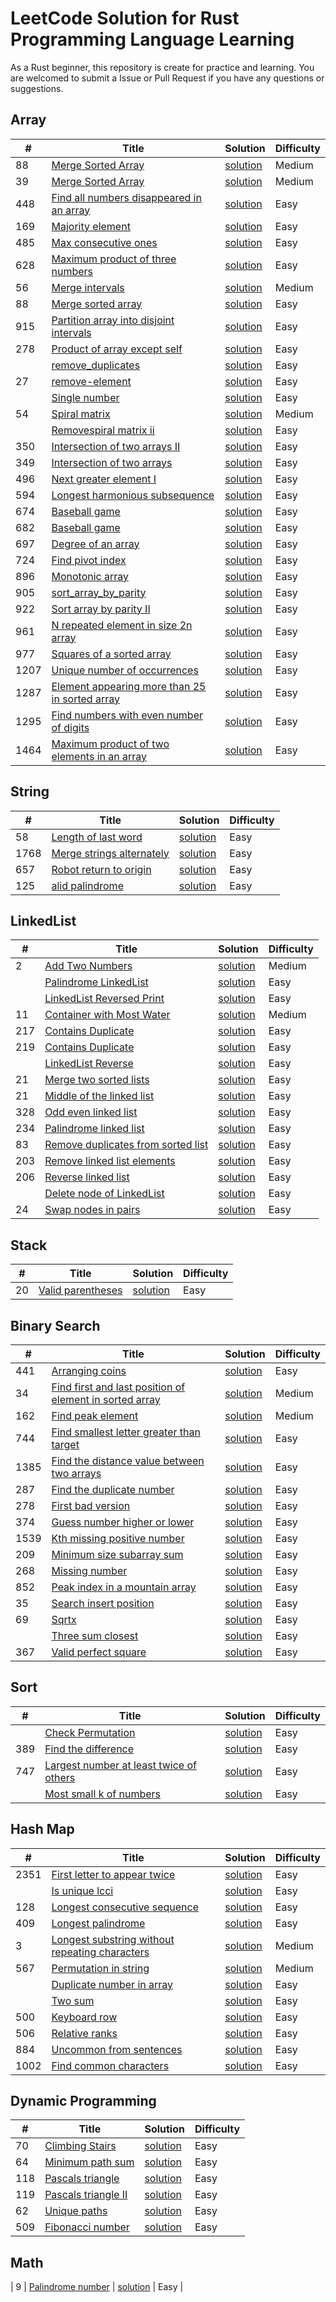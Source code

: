 # LeetCode Solution for Rust Programming Language Learning

As a Rust beginner, this repository is create for practice and learning. You are welcomed to submit a Issue or Pull Request if you have any questions or suggestions.


## Array


|  #   | Title  | Solution | Difficulty |
|  ----  | ----  | ----  | ----  |
| 88  | [Merge Sorted Array](https://leetcode.cn/problems/merge-sorted-array/) | [solution](./add_two_numbers/src/main.rs)  | Medium |
| 39  | [Merge Sorted Array](https://leetcode.cn/problems/combination-sum/) | [solution](./src/combination-sum/src/main.rs)  | Medium |
| 448  | [Find all numbers disappeared in an array](https://leetcode.cn/problems/find-all-numbers-disappeared-in-an-array/) | [solution](./src/find-all-numbers-disappeared-in-an-array/src/main.rs)  | Easy |
| 169 | [Majority element](https://leetcode.cn/problems/majority-element/) | [solution](./src/majority-element/src/main.rs)  | Easy |
| 485 | [Max consecutive ones](https://leetcode.cn/problems/max-consecutive-ones/) | [solution](./src/max-consecutive-ones/src/main.rs)  | Easy |
| 628 | [Maximum product of three numbers](https://leetcode.cn/problems/maximum-product-of-three-numbers/) | [solution](./src/maximum-product-of-three-numbers/src/main.rs)  | Easy |
| 56 | [Merge intervals](https://leetcode.cn/problems/merge-intervals/) | [solution](./src/merge-intervals/src/main.rs)  | Medium |
| 88 | [Merge sorted array](https://leetcode.cn/problems/merge-sorted-array/) | [solution](./src/merge-sorted-array/src/main.rs)  | Easy |
| 915 | [Partition array into disjoint intervals](https://leetcode.cn/problems/partition-array-into-disjoint-intervals/) | [solution](./src/partition-array-into-disjoint-intervals/src/main.rs)  | Easy |
| 278 | [Product of array except self](https://leetcode.cn/problems/product-of-array-except-self/) | [solution](./src/product-of-array-except-self/src/main.rs)  | Easy |
|  | [remove_duplicates](https://leetcode.cn/problems/remove_duplicates/) | [solution](./src/remove_duplicates/src/main.rs)  | Easy |
| 27 | [remove-element](https://leetcode.cn/problems/remove-element/) | [solution](./src/remove-element/src/main.rs)  | Easy |
|  | [Single number](https://leetcode.cn/problems/single-number/) | [solution](./src/single-number/src/main.rs)  | Easy |
| 54 | [Spiral matrix](https://leetcode.cn/problems/spiral-matrix/) | [solution](./src/spiral-matrix/src/main.rs)  | Medium |
|  | [Removespiral matrix ii](https://leetcode.cn/problems/spiral-matrix-ii/) | [solution](./src/spiral-matrix-ii/src/main.rs)  | Easy |
| 350 | [Intersection of two arrays II](https://leetcode.cn/problems/intersection-of-two-arrays-ii/) | [solution](./src/intersection-of-two-arrays-ii/src/main.rs)  | Easy |
| 349 | [Intersection of two arrays](https://leetcode.cn/problems/intersection-of-two-arrays/) | [solution](./src/intersection-of-two-arrays/src/main.rs)  | Easy |
| 496 | [Next greater element I](https://leetcode.cn/problems/next-greater-element-i/) | [solution](./src/next-greater-element-i/src/main.rs)  | Easy |
| 594 | [Longest harmonious subsequence](https://leetcode.cn/problems/longest-harmonious-subsequence/) | [solution](./src/longest-harmonious-subsequence/src/main.rs)  | Easy |
| 674 | [Baseball game](https://leetcode.cn/problems/longest-continuous-increasing-subsequence/) | [solution](./src/longest-continuous-increasing-subsequence/src/main.rs)  | Easy |
| 682 | [Baseball game](https://leetcode.cn/problems/baseball-game/) | [solution](./src/baseball-game/src/main.rs)  | Easy |
| 697 | [Degree of an array](https://leetcode.cn/problems/degree-of-an-array/) | [solution](./src/degree-of-an-array/src/main.rs)  | Easy |
| 724 | [Find pivot index](https://leetcode.cn/problems/find-pivot-index/) | [solution](./src/find-pivot-index/src/main.rs)  | Easy |
| 896 | [Monotonic array](https://leetcode.cn/problems/monotonic-array/) | [solution](./src/monotonic-array/src/main.rs)  | Easy |
| 905 | [sort_array_by_parity](https://leetcode.cn/problems/sort_array_by_parity/) | [solution](./src/sort-array-by-parity/src/main.rs)  | Easy |
| 922 | [Sort array by parity II](https://leetcode.cn/problems/sort_array_by_parity-ii/) | [solution](./src/sort-array-by-parity-ii/src/main.rs)  | Easy |
| 961 | [N repeated element in size 2n array](https://leetcode.cn/problems/n-repeated-element-in-size-2n-array/) | [solution](./src/n-repeated-element-in-size-2n-array/src/main.rs)  | Easy |
| 977 | [Squares of a sorted array](https://leetcode.cn/problems/squares-of-a-sorted-array/) | [solution](./src/squares-of-a-sorted-array/src/main.rs)  | Easy |
| 1207 | [Unique number of occurrences](https://leetcode.cn/problems/unique-number-of-occurrences/) | [solution](./src/unique-number-of-occurrences/src/main.rs)  | Easy |
| 1287 | [Element appearing more than 25 in sorted array](https://leetcode.cn/problems/element-appearing-more-than-25-in-sorted-array/) | [solution](./src/element-appearing-more-than-25-in-sorted-array/src/main.rs)  | Easy |
| 1295 | [Find numbers with even number of digits](https://leetcode.cn/problems/find-numbers-with-even-number-of-digits/) | [solution](./src/find-numbers-with-even-number-of-digits/src/main.rs)  | Easy |
| 1464 | [Maximum product of two elements in an array](https://leetcode.cn/problems/maximum-product-of-two-elements-in-an-array/) | [solution](./src/maximum-product-of-two-elements-in-an-array/src/main.rs)  | Easy |

## String
|  #   | Title  | Solution | Difficulty |
|  ----  | ----  | ----  | ----  |
| 58 | [Length of last word](https://leetcode.cn/problems/length-of-last-word/) | [solution](./src/length-of-last-word/src/main.rs)  | Easy |
| 1768 | [Merge strings alternately](https://leetcode.cn/problems/merge-strings-alternately/) | [solution](./src/merge-strings-alternately/src/main.rs)  | Easy |
| 657 | [Robot return to origin](https://leetcode.cn/problems/robot-return-to-origin/) | [solution](./src/robot-return-to-origin/src/main.rs)  | Easy |
| 125 | [alid palindrome](https://leetcode.cn/problems/valid-palindrome/) | [solution](./src/valid-palindrome/src/main.rs)  | Easy |

## LinkedList

|  #   | Title  | Solution | Difficulty |
|  ----  | ----  | ----  | ----  |
| 2  | [Add Two Numbers](https://leetcode.cn/problems/add-two-numbers/) | [solution](./src/add_two_numbers/src/main.rs)  | Medium |
|   | [Palindrome LinkedList](https://leetcode.cn/problems/aMhZSa/) | [solution](./src/aMhZSa/src/main.rs)  | Easy |
|   | [LinkedList Reversed Print](https://leetcode.cn/problems/cong-wei-dao-tou-da-yin-lian-biao-lcof/) | [solution](./src/cong-wei-dao-tou-da-yin-lian-biao-lcof/src/main.rs)  | Easy |
| 11  | [Container with Most Water](https://leetcode.cn/problems/container-with-most-water/) | [solution](./src/container-with-most-water/src/main.rs)  | Medium |
| 217  | [Contains Duplicate](https://leetcode.cn/problems/contains-duplicate/) | [solution](./src/contains-duplicate/src/main.rs)  | Easy |
| 219  | [Contains Duplicate](https://leetcode.cn/problems/contains-duplicate-ii/) | [solution](./src/contains-duplicate-ii/src/main.rs)  | Easy |
|   | [LinkedList Reverse](https://leetcode.cn/problems/fan-zhuan-lian-biao-lcof/) | [solution](./src/fan-zhuan-lian-biao-lcof/src/main.rs)  | Easy |
| 21 | [Merge two sorted lists](https://leetcode.cn/problems/merge-two-sorted-lists/) | [solution](./src/merge-two-sorted-lists/src/main.rs)  | Easy |
| 21 | [Middle of the linked list](https://leetcode.cn/problems/middle-of-the-linked-list/) | [solution](./src/middle-of-the-linked-list/src/main.rs)  | Easy |
| 328 | [Odd even linked list](https://leetcode.cn/problems/odd-even-linked-list/) | [solution](./src/odd-even-linked-list/src/main.rs)  | Easy |
| 234 | [Palindrome linked list](https://leetcode.cn/problems/palindrome-linked-list/) | [solution](./src/palindrome-linked-list/src/main.rs)  | Easy |
| 83 | [Remove duplicates from sorted list](https://leetcode.cn/problems/remove-duplicates-from-sorted-list/) | [solution](./src/remove-duplicates-from-sorted-list/src/main.rs)  | Easy |
| 203 | [Remove linked list elements](https://leetcode.cn/problems/remove-linked-list-elements/) | [solution](./src/remove-linked-list-elements/src/main.rs)  | Easy |
| 206 | [Reverse linked list](https://leetcode.cn/problems/reverse-linked-list/) | [solution](./src/reverse-linked-list/src/main.rs)  | Easy |
|  | [Delete node of LinkedList](https://leetcode.cn/problems/shan-chu-lian-biao-de-jie-dian-lcof/) | [solution](./src/shan-chu-lian-biao-de-jie-dian-lcof/src/main.rs)  | Easy |
| 24 | [Swap nodes in pairs](https://leetcode.cn/problems/swap-nodes-in-pairs/) | [solution](./src/swap-nodes-in-pairs/src/main.rs)  | Easy |

## Stack
|  #   | Title  | Solution | Difficulty |
|  ----  | ----  | ----  | ----  |
| 20 | [Valid parentheses](https://leetcode.cn/problems/valid-parentheses/) | [solution](./src/valid-parentheses/src/main.rs)  | Easy |

## Binary Search

|  #   | Title  | Solution | Difficulty |
|  ----  | ----  | ----  | ----  |
| 441 | [Arranging coins](https://leetcode.cn/problems/arranging-coins/) | [solution](./src/arranging-coins/src/main.rs)  | Easy |
| 34 | [Find first and last position of element in sorted array](https://leetcode.cn/problems/find-first-and-last-position-of-element-in-sorted-array/) | [solution](./src/arranging-coins/src/main.rs)  | Medium |
| 162 | [Find peak element](https://leetcode.cn/problems/find-peak-element/) | [solution](./src/find-peak-element/src/main.rs)  | Medium |
| 744 | [Find smallest letter greater than target](https://leetcode.cn/problems/find-smallest-letter-greater-than-target/) | [solution](./src/find-smallest-letter-greater-than-target/src/main.rs)  | Easy |
| 1385 | [Find the distance value between two arrays](https://leetcode.cn/problems/find-the-distance-value-between-two-arrays/) | [solution](./src/find-the-distance-value-between-two-arrays/src/main.rs)  | Easy |
| 287 | [Find the duplicate number](https://leetcode.cn/problems/find-the-duplicate-number/) | [solution](./src/find-the-duplicate-number/src/main.rs)  | Easy |
| 278 | [First bad version](https://leetcode.cn/problems/first-bad-version/) | [solution](./src/first-bad-version/src/main.rs)  | Easy |
| 374 | [Guess number higher or lower](https://leetcode.cn/problems/guess-number-higher-or-lower/) | [solution](./src/guess-number-higher-or-lower/src/main.rs)  | Easy |
| 1539 | [Kth missing positive number](https://leetcode.cn/problems/kth-missing-positive-number/) | [solution](./src/kth-missing-positive-number/src/main.rs)  | Easy |
| 209 | [Minimum size subarray sum](https://leetcode.cn/problems/minimum-size-subarray-sum/) | [solution](./src/minimum-size-subarray-sum/src/main.rs)  | Easy |
| 268 | [Missing number](https://leetcode.cn/problems/missing-number/) | [solution](./src/missing-number/src/main.rs)  | Easy |
| 852 | [Peak index in a mountain array](https://leetcode.cn/problems/peak-index-in-a-mountain-array/) | [solution](./src/peak-index-in-a-mountain-array/src/main.rs)  | Easy |
| 35 | [Search insert position](https://leetcode.cn/problems/search-insert-position/) | [solution](./src/search-insert-position/src/main.rs)  | Easy |
| 69 | [Sqrtx](https://leetcode.cn/problems/sqrtx/) | [solution](./src/sqrtx/src/main.rs)  | Easy |
|  | [Three sum closest](https://leetcode.cn/problems/three-sum-closest/) | [solution](./src/three-sum-closest/src/main.rs)  | Easy |
| 367 | [Valid perfect square](https://leetcode.cn/problems/valid-perfect-square/) | [solution](./src/valid-perfect-square/src/main.rs)  | Easy |

## Sort 
|  #   | Title  | Solution | Difficulty |
|  ----  | ----  | ----  | ----  |
|  | [Check Permutation](https://leetcode.cn/problems/check-permutation-lcci/) | [solution](./src/check-permutation-lcci/src/main.rs)  | Easy |
| 389 | [Find the difference](https://leetcode.cn/problems/find-the-difference/) | [solution](./src/find-the-difference/src/main.rs)  | Easy |
| 747 | [Largest number at least twice of others](https://leetcode.cn/problems/largest-number-at-least-twice-of-others/) | [solution](./src/largest-number-at-least-twice-of-others/src/main.rs)  | Easy |
|  | [Most small k of numbers](https://leetcode.cn/problems/zui-xiao-de-kge-shu-lcof/) | [solution](./src/zui-xiao-de-kge-shu-lcof/src/main.rs)  | Easy |

## Hash Map
|  #   | Title  | Solution | Difficulty |
|  ----  | ----  | ----  | ----  |
| 2351 | [First letter to appear twice](https://leetcode.cn/problems/first-letter-to-appear-twice/) | [solution](./src/first-letter-to-appear-twice/src/main.rs)  | Easy |
|  | [Is unique lcci](https://leetcode.cn/problems/is-unique-lcci/) | [solution](./src/is-unique-lcci/src/main.rs)  | Easy |
| 128 | [Longest consecutive sequence](https://leetcode.cn/problems/longest-consecutive-sequence/) | [solution](./src/longest-consecutive-sequence/src/main.rs)  | Easy |
| 409 | [Longest palindrome](https://leetcode.cn/problems/longest-palindrome/) | [solution](./src/longest-palindrome/src/main.rs)  | Easy |
| 3 | [Longest substring without repeating characters](https://leetcode.cn/problems/longest-substring-without-repeating-characters/) | [solution](./src/longest-substring-without-repeating-characters/src/main.rs)  | Medium |
| 567 | [Permutation in string](https://leetcode.cn/problems/permutation-in-string/) | [solution](./src/permutation-in-string/src/main.rs)  | Medium |
|  | [Duplicate number in array](https://leetcode.cn/problems/shu-zu-zhong-zhong-fu-de-shu-zi-lcof/) | [solution](./src/shu-zu-zhong-zhong-fu-de-shu-zi-lcof/src/main.rs)  | Easy |
|  | [Two sum](https://leetcode.cn/problems/two_sum/) | [solution](./src/two_sum/src/main.rs)  | Easy |
| 500 | [Keyboard row](https://leetcode.cn/problems/keyboard-row/) | [solution](./src/keyboard-row/src/main.rs)  | Easy |
| 506 | [Relative ranks](https://leetcode.cn/problems/relative-ranks/) | [solution](./src/relative-ranks/src/main.rs)  | Easy |
| 884 | [Uncommon from sentences](https://leetcode.cn/problems/uncommon_from_sentences/) | [solution](./src/uncommon_from_sentences/src/main.rs)  | Easy |
| 1002 | [Find common characters](https://leetcode.cn/problems/find-common-characters/) | [solution](./src/find-common-characters/src/main.rs)  | Easy |


## Dynamic Programming

|  #   | Title  | Solution | Difficulty |
|  ----  | ----  | ----  | ----  |
| 70 | [Climbing Stairs](https://leetcode.cn/problems/climbing-stairs/) | [solution](./src/climbing-stairs/src/main.rs)  | Easy |
| 64 | [Minimum path sum](https://leetcode.cn/problems/minimum-path-sum/) | [solution](./src/minimum-path-sum/src/main.rs)  | Easy |
| 118 | [Pascals triangle](https://leetcode.cn/problems/pascals-triangle/) | [solution](./pascals-triangle/src/main.rs)  | Easy |
| 119 | [Pascals triangle II](https://leetcode.cn/problems/pascals-triangle-ii) | [solution](./src/pascals-triangle-ii/src/main.rs)  | Easy |
| 62 | [Unique paths](https://leetcode.cn/problems/unique-paths/) | [solution](./src/unique-paths/src/main.rs)  | Easy |
| 509 | [Fibonacci number](https://leetcode.cn/problems/fibonacci-number/) | [solution](./src/fibonacci-number/src/main.rs)  | Easy |

## Math

| 9 | [Palindrome number](https://leetcode.cn/problems/palindrome-number/) | [solution](./src/palindrome-number/src/main.rs)  | Easy |
